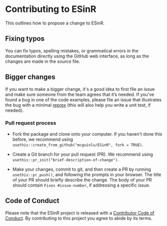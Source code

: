 # Contributing to ESinR

This outlines how to propose a change to ESinR. 

## Fixing typos

You can fix typos, spelling mistakes, or grammatical errors in the documentation directly using the GitHub web interface, as long as the changes are made in the _source_ file.

## Bigger changes

If you want to make a bigger change, it's a good idea to first file an issue and make sure someone from the team agrees that it’s needed. 
If you’ve found a bug in one of the code examples, please file an issue that illustrates the bug with a minimal 
[reprex](https://www.tidyverse.org/help/#reprex) (this will also help you write a unit test, if needed).

### Pull request process

*   Fork the package and clone onto your computer. If you haven't done this before, we recommend using `usethis::create_from_github("mcguinlu/ESinR", fork = TRUE)`.

*   Create a Git branch for your pull request (PR). We recommend using `usethis::pr_init("brief-description-of-change")`.

*   Make your changes, commit to git, and then create a PR by running `usethis::pr_push()`, and following the prompts in your browser.
    The title of your PR should briefly describe the change.
    The body of your PR should contain `Fixes #issue-number`, if addressing a specific issue.

## Code of Conduct

Please note that the ESinR project is released with a
[Contributor Code of Conduct](CODE_OF_CONDUCT.md). By contributing to this
project you agree to abide by its terms.
